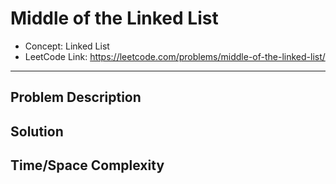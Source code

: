 # Middle of the Linked List

- Concept: Linked List
- LeetCode Link: https://leetcode.com/problems/middle-of-the-linked-list/

---

## Problem Description

## Solution

## Time/Space Complexity

